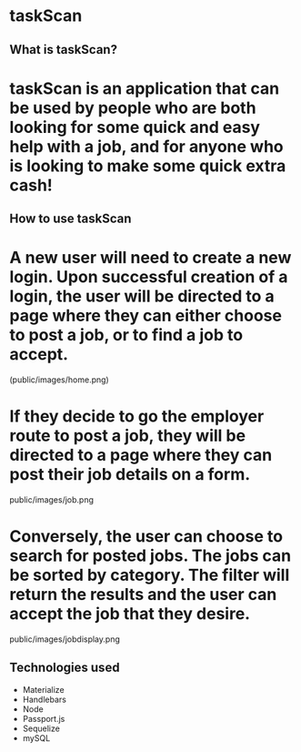 # taskScan


## What is taskScan?

# taskScan is an application that can be used by people who are both looking for some quick and easy help with a job, and for anyone who is looking to make some quick extra cash!

## How to use taskScan

# A new user will need to create a new login. Upon successful creation of a login, the user will be directed to a page where they can either choose to post a job, or to find a job to accept. 

(public/images/home.png)

# If they decide to go the employer route to post a job, they will be directed to a page where they can post their job details on a form. 

public/images/job.png

# Conversely, the user can choose to search for posted jobs. The jobs can be sorted by category. The filter will return the results and the user can accept the job that they desire. 

public/images/jobdisplay.png

## Technologies used 

* Materialize
* Handlebars 
* Node
* Passport.js 
* Sequelize
* mySQL
